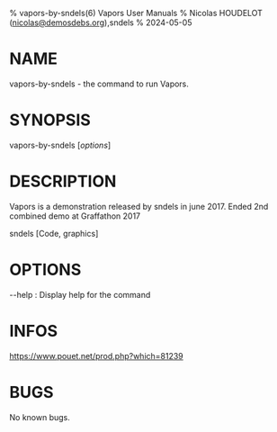 % vapors-by-sndels(6) Vapors User Manuals
% Nicolas HOUDELOT (nicolas@demosdebs.org),sndels
% 2024-05-05

# NAME
vapors-by-sndels - the command to run Vapors.

# SYNOPSIS
vapors-by-sndels [*options*]

# DESCRIPTION
Vapors is a demonstration released by sndels in june 2017.
Ended 2nd combined demo at Graffathon 2017

sndels [Code, graphics]

# OPTIONS
\--help
:   Display help for the command

# INFOS
https://www.pouet.net/prod.php?which=81239

# BUGS
No known bugs.
